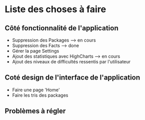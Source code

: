 # Liste des choses à faire

## Côté fonctionnalité de l'application

- Suppression des Packages --> en cours
- Suppression des Facts --> done
- Gérer la page Settings
- Ajout des statistiques avec HighCharts --> en cours
- Ajout des niveaux de difficultés ressentis par l'utilisateur 

## Coté design de l'interface de l'application

- Faire une page 'Home'
- Faire les tris des packages

## Problèmes à régler




